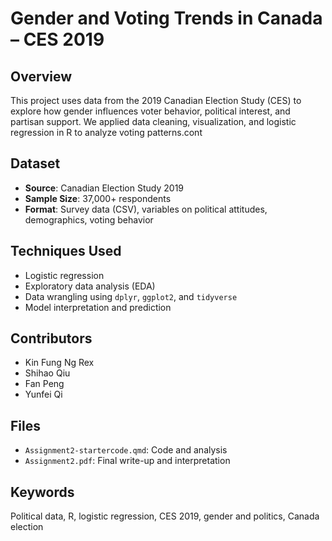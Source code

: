 # Gender and Voting Trends in Canada – CES 2019

## Overview
This project uses data from the 2019 Canadian Election Study (CES) to explore how gender influences voter behavior, political interest, and partisan support. We applied data cleaning, visualization, and logistic regression in R to analyze voting patterns.cont

## Dataset
- **Source**: Canadian Election Study 2019
- **Sample Size**: 37,000+ respondents
- **Format**: Survey data (CSV), variables on political attitudes, demographics, voting behavior

## Techniques Used
- Logistic regression
- Exploratory data analysis (EDA)
- Data wrangling using `dplyr`, `ggplot2`, and `tidyverse`
- Model interpretation and prediction

## Contributors
- Kin Fung Ng Rex
- Shihao Qiu
- Fan Peng
- Yunfei Qi

## Files
- `Assignment2-startercode.qmd`: Code and analysis
- `Assignment2.pdf`: Final write-up and interpretation

## Keywords
Political data, R, logistic regression, CES 2019, gender and politics, Canada election

